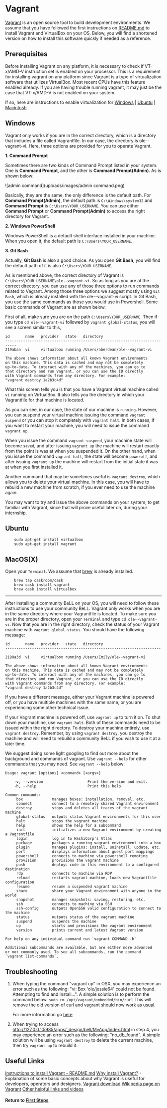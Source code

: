 # Vagrant

[Vagrant](https://www.vagrantup.com/) is an open source tool to build development environments. We assume that you have followed the first instructions on [README.md](https://github.com/dogi/ole--vagrant-vi) to install Vagrant and VirtualBox on your OS. Below, you will find a shortened version on how to install this software quickly if needed as a reference.

## Prerequisites
Before installing Vagrant on any platform, it is necessary to check if VT-x/AMD-V instruction set is enabled on your processor. This is a requirement for installing vagrant on any platform since Vagrant is a type of virtualization software that utilizes VirtualBox. Most recent CPUs have this feature enabled already. If you are having trouble running vagrant, it may just be the case that VT-x/AMD-V is not enabled on your system.

If so, here are instructions to enable virtualization for [Windows](https://www.howtogeek.com/213795/how-to-enable-intel-vt-x-in-your-computers-bios-or-uefi-firmware/) | [Ubuntu](http://askubuntu.com/questions/256792/how-do-i-enable-hardware-virtualization-technology-vt-x-for-use-in-virtualbox) | [Macintosh](http://kb.parallels.com/en/5653)


## Windows

Vagrant only works if you are in the correct directory, which is a directory that includes a file called Vagrantfile. In our case, the directory is ole--vagrant-vi.  Here, three options are provided for you to operate Vagrant.

**1. Command Prompt**

Sometimes there are two kinds of Command Prompt listed in your system. One is **Command Prompt**, and the other is **Command Prompt(Admin)**. As is shown below:

![admin command](uploads/images/admin command.png)

Basically, they are the same, the only difference is the default path. For **Command Prompt(Admin)**, the default path is `C:\Windows\system32` and **Command Prompt** is `C:\Users\YOUR_USERNAME`.  You can use either **Command Prompt** or **Command Prompt(Admin)** to access the right directory for Vagrant.

**2. Windows PowerShell**

Windows PowerShell is a default shell interface installed in your machine. When you open it, the default path is `C:\Users\YOUR_USERNAME`.

**3. Git Bash**

Actually, **Git Bash** is also a good choice.  As you open **Git Bash**, you will find the default path of it is also `C:\Users\YOUR_USERNAME`.

As is mentioned above, the correct directory of Vagrant is `C:\Users\YOUR_USERNAME\ole--vagrant-vi`. So as long as you are at the correct directory, you can use any of those three options to run commands related to Vagrant. Among those three options we suggest mostly using `Git Bash`,  which is already installed with the ole--vagrant-vi script. In Git Bash, you use the same commands as those you would use in Powershell. Some basic commands of Vagrant are as shown below.

First of all, make sure you are on the path `C:\Users\YOUR_USERNAME`. Then if you type `cd ole--vagrant-vi` followed by `vagrant global-status`, you will see a screen similar to this,

```
id       name   provider   state   directory
---------------------------------------------------------------------------
219abaa  vi     virtualbox running /Users/aberdean/ole--vagrant-vi

The above shows information about all known Vagrant environments
on this machine. This data is cached and may not be completely
up-to-date. To interact with any of the machines, you can go to
that directory and run Vagrant, or you can use the ID directly
with Vagrant commands from any directory. For example:
"vagrant destroy 1a2b3c4d"
```

What this screen tells you is that you have a Vagrant virtual machine called `vi` running on VirtualBox. It also tells you the directory in which your Vagrantfile for that machine is located.

As you can see, in our case, the state of our machine is `running`. However, you can suspend your virtual machine issuing the command `vagrant suspend` or you can stop it completely with `vagrant halt`. In both cases, if you want to restart your machine, you will need to issue the command `vagrant up`.

When you issue the command `vagrant suspend`, your machine state will become `saved`, and after issuing `vagrant up` the machine will restart exactly from the point is was at when you suspended it. On the other hand, when you issue the command `vagrant halt`, the state will become `poweroff`, and after issuing `vagrant up` the machine will restart from the initial state it was at when you first installed it.

Another command that may be sometimes useful is `vagrant destroy`, which allows you to delete your virtual machine. In this case, you will have to rebuild a new machine from scratch, if you ever need to use the machine again.

You may want to try and issue the above commands on your system, to get familiar with Vagrant, since that will prove useful later on, during your internship.

## Ubuntu
```
    sudo apt-get install virtualbox
    sudo apt-get install vagrant
```

## MacOS(X)
Open your `Terminal`. We assume that [brew](http://brew.sh/) is already installed.
```
    brew tap caskroom/cask
    brew cask install vagrant
    brew cask install virtualbox
```

---------------------------------------------------------------------------

After installing a community BeLL on your OS, you will need to follow these instructions to use your community BeLL. Vagrant only works when you are in the same directory where your Vagrantfile is located. To make sure you are in the proper directory, open your `Terminal` and type `cd ole--vagrant-vi`.
Now that you are in the right directory, check the status of your Vagrant machine with `vagrant global-status`. You should have the following message:

```
id       name   provider   state   directory
---------------------------------------------------------------------------
2198a3d  vi     virtualbox running /Users/Emily/ole--vagrant-vi

The above shows information about all known Vagrant environments
on this machine. This data is cached and may not be completely
up-to-date. To interact with any of the machines, you can go to
that directory and run Vagrant, or you can use the ID directly
with Vagrant commands from any directory. For example:
"vagrant destroy 1a2b3c4d"
```
If you have a different message, either your Vagrant machine is powered off, or you have multiple machines with the same name, or you are experiencing some other technical issue.

If your Vagrant machine is powered off, use `vagrant up` to turn it on. To shut down your machine, use `vagrant halt`. Both of these commands need to be issued within the right directory. To destroy your machine entirely, use `vagrant destroy`. Remember, by using `vagrant destroy`, you destroy the machine and will need to rebuild a community BeLL if you wish to use it at a later time.

We suggest doing some light googling to find out more about the background and commands of vagrant. Use `vagrant --help` for other commands that you may need. See `vagrant --help` below:

```
Usage: vagrant [options] <command> [<args>]

    -v, --version                    Print the version and exit.
    -h, --help                       Print this help.

Common commands:
     box             manages boxes: installation, removal, etc.
     connect         connect to a remotely shared Vagrant environment
     destroy         stops and deletes all traces of the vagrant machine
     global-status   outputs status Vagrant environments for this user
     halt            stops the vagrant machine
     help            shows the help for a subcommand
     init            initializes a new Vagrant environment by creating a Vagrantfile
     login           log in to HashiCorp's Atlas
     package         packages a running vagrant environment into a box
     plugin          manages plugins: install, uninstall, update, etc.
     port            displays information about guest port mappings
     powershell      connects to machine via powershell remoting
     provision       provisions the vagrant machine
     push            deploys code in this environment to a configured destination
     rdp             connects to machine via RDP
     reload          restarts vagrant machine, loads new Vagrantfile configuration
     resume          resume a suspended vagrant machine
     share           share your Vagrant environment with anyone in the world
     snapshot        manages snapshots: saving, restoring, etc.
     ssh             connects to machine via SSH
     ssh-config      outputs OpenSSH valid configuration to connect to the machine
     status          outputs status of the vagrant machine
     suspend         suspends the machine
     up              starts and provisions the vagrant environment
     version         prints current and latest Vagrant version

For help on any individual command run `vagrant COMMAND -h`

Additional subcommands are available, but are either more advanced
or not commonly used. To see all subcommands, run the command
`vagrant list-commands`.
```
 
## Troubleshooting
1. When typing the command "vagrant up" in OSX, you may experience an error such as the following: "vi: Box 'ole/jessie64' could not be found. Attempting to find and install...". A simple solution is to perform the command below. ```sudo rm /opt/vagrant/embedded/bin/curl``` This will remove the old version of curl and vagrant should now work as usual.

   For more information go [here](http://stackoverflow.com/questions/23874260/error-when-trying-vagrant-up)

2. When trying to access http://127.0.0.1:5985/apps/_design/bell/MyApp/index.html in step 4, you may experience an error such as the following: "no_db_found". A simple solution will be using ```vagrant destroy``` to delete the current machine, then try ```vagrant up``` to rebuild it.

## Useful  Links
[Instructions to install Vagrant - README.md](https://github.com/dogi/ole--vagrant-vi)
[Why install Vagrant?](https://www.vagrantup.com/docs/why-vagrant/) - Explanation of some basic concepts about why Vagrant is useful for developers, operators and designers.
[Vagrant download](https://www.vagrantup.com/downloads.html)
[Wikipedia page on Vagrant](https://en.wikipedia.org/wiki/Vagrant_%28software%29)
[Other helpful links and videos](faq.md#Helpful_Links)

#### Return to [First Steps](firststeps.md)
